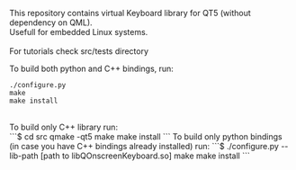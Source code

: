 This repository contains virtual Keyboard library for QT5 (without dependency on QML). <br>
Usefull for embedded Linux systems.<br>
<br>
For tutorials check src/tests directory<br>

To build both python and C++ bindings, run:<br>

```$
./configure.py
make
make install
```
<br>
To build only C++ library run:
<br>
```$
cd src
qmake -qt5
make
make install
```
To build only python bindings (in case you have C++ bindings 
already installed) run:
```$
./configure.py --lib-path [path to libQOnscreenKeyboard.so]
make
make install
```
